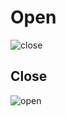 <h1>Open</h1>

![close](https://github.com/user-attachments/assets/fa1d3578-cebc-4ffc-8fb3-d2815b73998d)

<h2>Close</h2>


![open](https://github.com/user-attachments/assets/b3c45b42-eb41-4a8f-9962-43acef7b772f)
